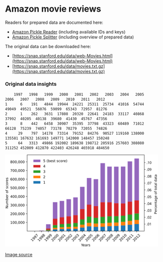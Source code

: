 # Amazon movie reviews

Readers for prepared data are documented here:

- [Amazon Pickle Reader](notebooks/amazon_pickle_reader.ipynb) (including available IDs and keys)
- [Amazon Pickle Splitter](notebooks/amazon_pickle_splitter.ipynb) (including overview of prepared data)

The original data can be downloaded here:

- [https://snap.stanford.edu/data/web-Movies.html](https://snap.stanford.edu/data/web-Movies.html)
- [https://snap.stanford.edu/data/movies.txt.gz](https://snap.stanford.edu/data/movies.txt.gz)

### Original data insights

```
    1997   1998   1999   2000   2001   2002   2003   2004   2005   2006   2007   2008   2009   2010   2011   2012 
1      6    191   4844  19944  24221  25311  25734  41016  54744  49049  49521  56076  59099  65343  72957  81276 
2      1    262   3631  17808  20320  22641  24183  33117  40868  37992  40205  40138  39680  41430  45767  47356 
3      8    442   6458  30907  35395  37798  43323  60489  71012  66128  75239  74057  73178  70279  72055  74826 
4     29    797  14178  73314  79152  84276  90527 119160 138000 135581 167632 161693 149771 142000 148457 150248 
5     64   3313  49866 192002 189638 198712 205916 257603 308080 311252 452009 412870 422403 426248 465918 484650 
```

![](images/amazon_movie_reviews-overview.svg)

[Image source](https://github.com/EML4U/Drift-detector-comparison/tree/main/figures/amazon-overview)